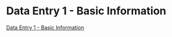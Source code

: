 # Data Entry 1 - Basic Information

[Data Entry 1 - Basic Information](https://drive.google.com/open?id=1lDbUYxTqPoMVbOCTuD0H8ImwCp82Wkl9YxbLh6RNz20)